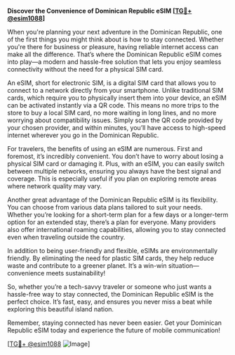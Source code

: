 **Discover the Convenience of Dominican Republic eSIM [[TG💪+ @esim1088](https://t.me/s/esim1088)]**

When you're planning your next adventure in the Dominican Republic, one of the first things you might think about is how to stay connected. Whether you're there for business or pleasure, having reliable internet access can make all the difference. That’s where the Dominican Republic eSIM comes into play—a modern and hassle-free solution that lets you enjoy seamless connectivity without the need for a physical SIM card.

An eSIM, short for electronic SIM, is a digital SIM card that allows you to connect to a network directly from your smartphone. Unlike traditional SIM cards, which require you to physically insert them into your device, an eSIM can be activated instantly via a QR code. This means no more trips to the store to buy a local SIM card, no more waiting in long lines, and no more worrying about compatibility issues. Simply scan the QR code provided by your chosen provider, and within minutes, you’ll have access to high-speed internet wherever you go in the Dominican Republic.

For travelers, the benefits of using an eSIM are numerous. First and foremost, it’s incredibly convenient. You don’t have to worry about losing a physical SIM card or damaging it. Plus, with an eSIM, you can easily switch between multiple networks, ensuring you always have the best signal and coverage. This is especially useful if you plan on exploring remote areas where network quality may vary.

Another great advantage of the Dominican Republic eSIM is its flexibility. You can choose from various data plans tailored to suit your needs. Whether you’re looking for a short-term plan for a few days or a longer-term option for an extended stay, there’s a plan for everyone. Many providers also offer international roaming capabilities, allowing you to stay connected even when traveling outside the country.

In addition to being user-friendly and flexible, eSIMs are environmentally friendly. By eliminating the need for plastic SIM cards, they help reduce waste and contribute to a greener planet. It’s a win-win situation—convenience meets sustainability!

So, whether you’re a tech-savvy traveler or someone who just wants a hassle-free way to stay connected, the Dominican Republic eSIM is the perfect choice. It’s fast, easy, and ensures you never miss a beat while exploring this beautiful island nation.

Remember, staying connected has never been easier. Get your Dominican Republic eSIM today and experience the future of mobile communication! 

[[TG💪+ @esim1088](https://t.me/s/esim1088) ![Image](https://i.postimg.cc/Y0z9fWf4/image.png)]